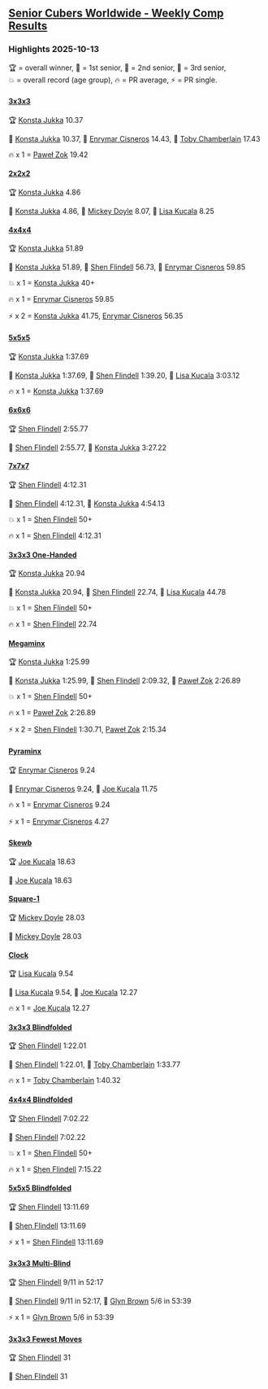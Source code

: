 <style>table {white-space: nowrap;}</style>
<link rel="stylesheet" type="text/css" href="/scw-comp/css/flags.css" />

## [Senior Cubers Worldwide - Weekly Comp Results](/scw-comp/results/)
### Highlights 2025-10-13

<span style="white-space: nowrap;">🏆 = overall winner</span>, <span style="white-space: nowrap;">🥇 = 1st senior</span>, <span style="white-space: nowrap;">🥈 = 2nd senior</span>, <span style="white-space: nowrap;">🥉 = 3rd senior</span>, <span style="white-space: nowrap;">💥 = overall record (age group)</span>, <span style="white-space: nowrap;">🔥 = PR average</span>, <span style="white-space: nowrap;">⚡ = PR single</span>.

#### [3x3x3](333.md)

<span style="white-space: nowrap;">🏆 [Konsta Jukka](../../persons/konsta_jukka/333.md) 10.37</span>

<span style="white-space: nowrap;">🥇 [Konsta Jukka](../../persons/konsta_jukka/333.md) 10.37</span>, <span style="white-space: nowrap;">🥈 [Enrymar Cisneros](../../persons/enrymar_cisneros/333.md) 14.43</span>, <span style="white-space: nowrap;">🥉 [Toby Chamberlain](../../persons/toby_chamberlain/333.md) 17.43</span>

🔥 x 1 = <span style="white-space: nowrap;">[Paweł Zok](../../persons/pawe_zok/333.md) 19.42</span>

#### [2x2x2](222.md)

<span style="white-space: nowrap;">🏆 [Konsta Jukka](../../persons/konsta_jukka/222.md) 4.86</span>

<span style="white-space: nowrap;">🥇 [Konsta Jukka](../../persons/konsta_jukka/222.md) 4.86</span>, <span style="white-space: nowrap;">🥈 [Mickey Doyle](../../persons/mickey_doyle/222.md) 8.07</span>, <span style="white-space: nowrap;">🥉 [Lisa Kucala](../../persons/lisa_kucala/222.md) 8.25</span>

#### [4x4x4](444.md)

<span style="white-space: nowrap;">🏆 [Konsta Jukka](../../persons/konsta_jukka/444.md) 51.89</span>

<span style="white-space: nowrap;">🥇 [Konsta Jukka](../../persons/konsta_jukka/444.md) 51.89</span>, <span style="white-space: nowrap;">🥈 [Shen Flindell](../../persons/shen_flindell/444.md) 56.73</span>, <span style="white-space: nowrap;">🥉 [Enrymar Cisneros](../../persons/enrymar_cisneros/444.md) 59.85</span>

💥 x 1 = <span style="white-space: nowrap;">[Konsta Jukka](../../persons/konsta_jukka/444.md) 40+</span>

🔥 x 1 = <span style="white-space: nowrap;">[Enrymar Cisneros](../../persons/enrymar_cisneros/444.md) 59.85</span>

⚡ x 2 = <span style="white-space: nowrap;">[Konsta Jukka](../../persons/konsta_jukka/444.md) 41.75</span>, <span style="white-space: nowrap;">[Enrymar Cisneros](../../persons/enrymar_cisneros/444.md) 56.35</span>

#### [5x5x5](555.md)

<span style="white-space: nowrap;">🏆 [Konsta Jukka](../../persons/konsta_jukka/555.md) 1:37.69</span>

<span style="white-space: nowrap;">🥇 [Konsta Jukka](../../persons/konsta_jukka/555.md) 1:37.69</span>, <span style="white-space: nowrap;">🥈 [Shen Flindell](../../persons/shen_flindell/555.md) 1:39.20</span>, <span style="white-space: nowrap;">🥉 [Lisa Kucala](../../persons/lisa_kucala/555.md) 3:03.12</span>

🔥 x 1 = <span style="white-space: nowrap;">[Konsta Jukka](../../persons/konsta_jukka/555.md) 1:37.69</span>

#### [6x6x6](666.md)

<span style="white-space: nowrap;">🏆 [Shen Flindell](../../persons/shen_flindell/666.md) 2:55.77</span>

<span style="white-space: nowrap;">🥇 [Shen Flindell](../../persons/shen_flindell/666.md) 2:55.77</span>, <span style="white-space: nowrap;">🥈 [Konsta Jukka](../../persons/konsta_jukka/666.md) 3:27.22</span>

#### [7x7x7](777.md)

<span style="white-space: nowrap;">🏆 [Shen Flindell](../../persons/shen_flindell/777.md) 4:12.31</span>

<span style="white-space: nowrap;">🥇 [Shen Flindell](../../persons/shen_flindell/777.md) 4:12.31</span>, <span style="white-space: nowrap;">🥈 [Konsta Jukka](../../persons/konsta_jukka/777.md) 4:54.13</span>

💥 x 1 = <span style="white-space: nowrap;">[Shen Flindell](../../persons/shen_flindell/777.md) 50+</span>

🔥 x 1 = <span style="white-space: nowrap;">[Shen Flindell](../../persons/shen_flindell/777.md) 4:12.31</span>

#### [3x3x3 One-Handed](333oh.md)

<span style="white-space: nowrap;">🏆 [Konsta Jukka](../../persons/konsta_jukka/333oh.md) 20.94</span>

<span style="white-space: nowrap;">🥇 [Konsta Jukka](../../persons/konsta_jukka/333oh.md) 20.94</span>, <span style="white-space: nowrap;">🥈 [Shen Flindell](../../persons/shen_flindell/333oh.md) 22.74</span>, <span style="white-space: nowrap;">🥉 [Lisa Kucala](../../persons/lisa_kucala/333oh.md) 44.78</span>

💥 x 1 = <span style="white-space: nowrap;">[Shen Flindell](../../persons/shen_flindell/333oh.md) 50+</span>

🔥 x 1 = <span style="white-space: nowrap;">[Shen Flindell](../../persons/shen_flindell/333oh.md) 22.74</span>

#### [Megaminx](minx.md)

<span style="white-space: nowrap;">🏆 [Konsta Jukka](../../persons/konsta_jukka/minx.md) 1:25.99</span>

<span style="white-space: nowrap;">🥇 [Konsta Jukka](../../persons/konsta_jukka/minx.md) 1:25.99</span>, <span style="white-space: nowrap;">🥈 [Shen Flindell](../../persons/shen_flindell/minx.md) 2:09.32</span>, <span style="white-space: nowrap;">🥉 [Paweł Zok](../../persons/pawe_zok/minx.md) 2:26.89</span>

💥 x 1 = <span style="white-space: nowrap;">[Shen Flindell](../../persons/shen_flindell/minx.md) 50+</span>

🔥 x 1 = <span style="white-space: nowrap;">[Paweł Zok](../../persons/pawe_zok/minx.md) 2:26.89</span>

⚡ x 2 = <span style="white-space: nowrap;">[Shen Flindell](../../persons/shen_flindell/minx.md) 1:30.71</span>, <span style="white-space: nowrap;">[Paweł Zok](../../persons/pawe_zok/minx.md) 2:15.34</span>

#### [Pyraminx](pyram.md)

<span style="white-space: nowrap;">🏆 [Enrymar Cisneros](../../persons/enrymar_cisneros/pyram.md) 9.24</span>

<span style="white-space: nowrap;">🥇 [Enrymar Cisneros](../../persons/enrymar_cisneros/pyram.md) 9.24</span>, <span style="white-space: nowrap;">🥈 [Joe Kucala](../../persons/joe_kucala/pyram.md) 11.75</span>

🔥 x 1 = <span style="white-space: nowrap;">[Enrymar Cisneros](../../persons/enrymar_cisneros/pyram.md) 9.24</span>

⚡ x 1 = <span style="white-space: nowrap;">[Enrymar Cisneros](../../persons/enrymar_cisneros/pyram.md) 4.27</span>

#### [Skewb](skewb.md)

<span style="white-space: nowrap;">🏆 [Joe Kucala](../../persons/joe_kucala/skewb.md) 18.63</span>

<span style="white-space: nowrap;">🥇 [Joe Kucala](../../persons/joe_kucala/skewb.md) 18.63</span>

#### [Square-1](sq1.md)

<span style="white-space: nowrap;">🏆 [Mickey Doyle](../../persons/mickey_doyle/sq1.md) 28.03</span>

<span style="white-space: nowrap;">🥇 [Mickey Doyle](../../persons/mickey_doyle/sq1.md) 28.03</span>

#### [Clock](clock.md)

<span style="white-space: nowrap;">🏆 [Lisa Kucala](../../persons/lisa_kucala/clock.md) 9.54</span>

<span style="white-space: nowrap;">🥇 [Lisa Kucala](../../persons/lisa_kucala/clock.md) 9.54</span>, <span style="white-space: nowrap;">🥈 [Joe Kucala](../../persons/joe_kucala/clock.md) 12.27</span>

🔥 x 1 = <span style="white-space: nowrap;">[Joe Kucala](../../persons/joe_kucala/clock.md) 12.27</span>

#### [3x3x3 Blindfolded](333bf.md)

<span style="white-space: nowrap;">🏆 [Shen Flindell](../../persons/shen_flindell/333bf.md) 1:22.01</span>

<span style="white-space: nowrap;">🥇 [Shen Flindell](../../persons/shen_flindell/333bf.md) 1:22.01</span>, <span style="white-space: nowrap;">🥈 [Toby Chamberlain](../../persons/toby_chamberlain/333bf.md) 1:33.77</span>

🔥 x 1 = <span style="white-space: nowrap;">[Toby Chamberlain](../../persons/toby_chamberlain/333bf.md) 1:40.32</span>

#### [4x4x4 Blindfolded](444bf.md)

<span style="white-space: nowrap;">🏆 [Shen Flindell](../../persons/shen_flindell/444bf.md) 7:02.22</span>

<span style="white-space: nowrap;">🥇 [Shen Flindell](../../persons/shen_flindell/444bf.md) 7:02.22</span>

💥 x 1 = <span style="white-space: nowrap;">[Shen Flindell](../../persons/shen_flindell/444bf.md) 50+</span>

🔥 x 1 = <span style="white-space: nowrap;">[Shen Flindell](../../persons/shen_flindell/444bf.md) 7:15.22</span>

#### [5x5x5 Blindfolded](555bf.md)

<span style="white-space: nowrap;">🏆 [Shen Flindell](../../persons/shen_flindell/555bf.md) 13:11.69</span>

<span style="white-space: nowrap;">🥇 [Shen Flindell](../../persons/shen_flindell/555bf.md) 13:11.69</span>

⚡ x 1 = <span style="white-space: nowrap;">[Shen Flindell](../../persons/shen_flindell/555bf.md) 13:11.69</span>

#### [3x3x3 Multi-Blind](333mbf.md)

<span style="white-space: nowrap;">🏆 [Shen Flindell](../../persons/shen_flindell/333mbf.md) 9/11 in 52:17</span>

<span style="white-space: nowrap;">🥇 [Shen Flindell](../../persons/shen_flindell/333mbf.md) 9/11 in 52:17</span>, <span style="white-space: nowrap;">🥈 [Glyn Brown](../../persons/glyn_brown/333mbf.md) 5/6 in 53:39</span>

⚡ x 1 = <span style="white-space: nowrap;">[Glyn Brown](../../persons/glyn_brown/333mbf.md) 5/6 in 53:39</span>

#### [3x3x3 Fewest Moves](333fm.md)

<span style="white-space: nowrap;">🏆 [Shen Flindell](../../persons/shen_flindell/333fm.md) 31</span>

<span style="white-space: nowrap;">🥇 [Shen Flindell](../../persons/shen_flindell/333fm.md) 31</span>


<!-- Global site tag (gtag.js) - Google Analytics -->
<script async src="https://www.googletagmanager.com/gtag/js?id=UA-86348435-3"></script>
<script>window.dataLayer = window.dataLayer || []; function gtag() {dataLayer.push(arguments);} gtag('js', new Date()); gtag('config', 'UA-86348435-3');</script>
